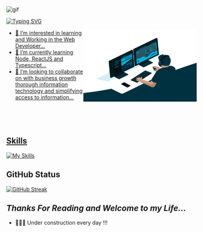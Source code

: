 <img src="https://github.com/abdoachhoubi/abdoachhoubi/blob/main/gifs/Hi.gif" width="30" alt="gif" />

<a href="https://git.io/typing-svg"><img src="https://readme-typing-svg.demolab.com?font=Amatic+SC&weight=700&size=30&pause=1000&width=435&lines=Hello%2C+my+name+is+Maykon+Felix+%F0%9F%98%89;I+am+Web+Developer+%F0%9F%93%9F;Welcome+to+my+Github+" alt="Typing SVG" />


  <img width="300" height="190" align="right" src="/Assests/giphy2.gif">
  
  <ul>
    <li> 👀 I’m interested in learning and Working in the Web Developer...</li>
    <li>🌱 I’m currently learning Node, ReactJS and Typescript...</li>
    <li>💞️ I’m looking to collaborate on with business growth thorough information technology and simplifying access to information...</li>
  </ul>
    
  <br><br><br>
   ## **Skills**
  
  [![My Skills](https://skillicons.dev/icons?i=html,css,js,ts,react,nodejs,tailwindcss,github,mysql&theme=dark)](https://skillicons.dev)
  

  ## **GitHub Status**
[![GitHub Streak](https://github-readme-streak-stats.herokuapp.com?user=MaykonFelix&theme=blueberry_duo&hide_border=true&border_radius=4.4&locale=pt_BR&date_format=j%20M%5B%20Y%5D)](https://git.io/streak-stats)

  
  
## *Thanks For Reading and Welcome to my Life...*

+ 👨🏽‍💻 Under construction every day !!!
    

<!---
MaykonFelix/MaykonFelix is a ✨ special ✨ repository because its `README.md` (this file) appears on your GitHub profile.
You can click the Preview link to take a look at your changes.
--->
